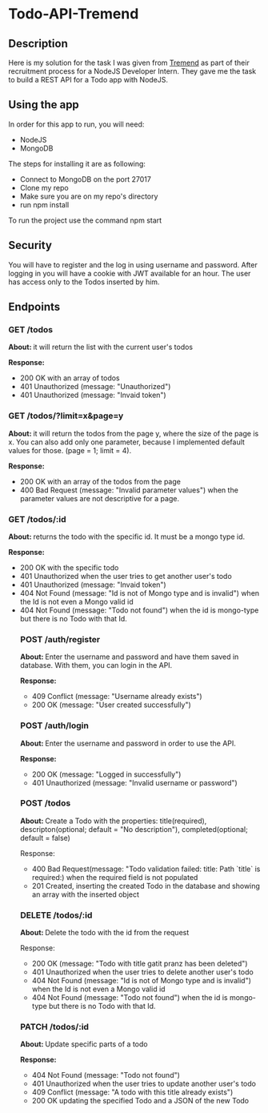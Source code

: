 # Todo-API-Tremend

## Description
Here is my solution for the task I was given from [Tremend](https://tremend.com/) as part of their recruitment process for a NodeJS Developer Intern.
They gave me the task to build a REST API for a Todo app with NodeJS.

## Using the app
In order for this app to run, you will need:
- NodeJS
- MongoDB
  
The steps for installing it are as following:
- Connect to MongoDB on the port 27017
- Clone my repo
- Make sure you are on my repo's directory
- run npm install

To run the project use the command npm start


## Security
You will have to register and the log in using username and password. After logging in you will have a cookie with JWT available for an hour. The user has access only to the Todos inserted by him.

## Endpoints

### GET /todos
<strong>About: </strong> it will return the list with the current user's todos

<strong>Response: </strong> 

<ul>
<li>200 OK with an array of todos </li>
<li>401 Unauthorized (message: "Unauthorized")</li>
<li>401 Unauthorized (message: "Invaid token")</li>

</ul>

### GET /todos/?limit=x&page=y
<strong>About: </strong> it will return the todos from the page y, where the size of the page is x. You can also add only one parameter, because I implemented default values for those. (page = 1; limit = 4).

<strong> Response: </strong>

<ul>
<li>200 OK with an array of the todos from the page </li>
<li>400 Bad Request (message: "Invalid parameter values") when the parameter values are not descriptive for a page. </li>
</ul>

### GET /todos/:id
<strong>About: </strong> returns the todo with the specific id. It must be a mongo type id.

<strong> Response: </strong>
<ul>
<li>200 OK with the specific todo </li>
<li>401 Unauthorized when the user tries to get another user's todo </li>
<li>401 Unauthorized (message: "Invaid token")</li>
<li>404 Not Found (message: "Id is not of Mongo type and is invalid") when the Id is not even a Mongo valid id </li>
<li>404 Not Found (message: "Todo not found") when the id is mongo-type but there is no Todo with that Id. </li>


### POST /auth/register
<strong> About: </strong> Enter the username and password and have them saved in database. With them, you can login in the API.

<strong> Response: </strong> 
<ul>
<li>409 Conflict (message: "Username already exists")</li>
<li>200 OK (message: "User created successfully") </li>
</ul>

### POST /auth/login
<strong> About: </strong> Enter the username and password in order to use the API.

<strong> Response: </strong>

<ul>
  <li> 200 OK (message: "Logged in successfully") </li>
  <li> 401 Unauthorized (message: "Invalid username or password") </li>
</ul>

### POST /todos
<strong> About: </strong> Create a Todo with the properties: title(required), descripton(optional; default = "No description"), completed(optional; default = false)

<string> Response: </strong> 

<ul>
  <li> 400 Bad Request(message: "Todo validation failed: title: Path `title` is required:) when the required field is not populated</li>
  <li> 201 Created, inserting the created Todo in the database and showing an array with the inserted object </li>
</ul>

### DELETE /todos/:id 
<strong> About: </strong> Delete the todo with the id from the request

<string> Response: </string> 

<ul>
  <li> 200 OK (message: "Todo with title gatit pranz has been deleted")
  <li> 401 Unauthorized when the user tries to delete another user's todo</li>
  <li>404 Not Found (message: "Id is not of Mongo type and is invalid") when the Id is not even a Mongo valid id </li>
  <li>404 Not Found (message: "Todo not found") when the id is mongo-type but there is no Todo with that Id. </li>
</ul>

### PATCH /todos/:id 
<strong> About: </strong> Update specific parts of a todo

<strong> Response: </strong> 

<ul>
  <li> 404 Not Found (message: "Todo not found") </li>
  <li> 401 Unauthorized when the user tries to update another user's todo</li>
  <li> 409 Conflict (message: "A todo with this title already exists")</li>
  <li> 200 OK updating the specified Todo and a JSON of the new Todo </li>

  

</ul>
